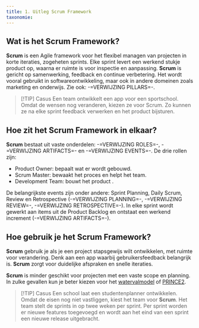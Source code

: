```yaml
---
title: 1. Uitleg Scrum Framework
taxonomie:
---
```


## Wat is het Scrum Framework?
**Scrum** is een Agile framework voor het flexibel managen van projecten in korte iteraties, zogeheten sprints. Elke sprint levert een werkend stukje product op, waarna er ruimte is voor inspectie en aanpassing. **Scrum** is gericht op samenwerking, feedback en continue verbetering. Het wordt vooral gebruikt in softwareontwikkeling, maar ook in andere domeinen zoals marketing en onderwijs. Zie ook: -=VERWIJZING PILLARS=-.

> [!TIP] Casus
> Een team ontwikkelt een app voor een sportschool. Omdat de wensen nog veranderen, kiezen ze voor Scrum. Zo kunnen ze na elke sprint feedback verwerken en het product bijsturen.

## Hoe zit het Scrum Framework in elkaar?
**Scrum** bestaat uit vaste onderdelen: -=VERWIJZING ROLES=-, -=VERWIJZING ARTIFACTS=- en -=VERWIJZING EVENTS=-.
De drie rollen zijn:
- Product Owner: bepaalt wat er wordt gebouwd.
- Scrum Master: bewaakt het proces en helpt het team.
- Development Team: bouwt het product .

De belangrijkste events zijn onder andere: Sprint Planning, Daily Scrum, Review en Retrospective (-=VERWIJZING PLANNING=-, -=VERWIJZING REVIEW=-, -=VERWIJZING RETROSPECTIVE=-). In elke sprint wordt gewerkt aan items uit de Product Backlog en ontstaat een werkend increment (-=VERWIJZING ARTIFACTS=-).

## Hoe gebruik je het Scrum Framework?
**Scrum** gebruik je als je een project stapsgewijs wilt ontwikkelen, met ruimte voor verandering. Denk aan een app waarbij gebruikersfeedback belangrijk is. **Scrum** zorgt voor duidelijke afspraken en snelle iteraties.

**Scrum** is minder geschikt voor projecten met een vaste scope en planning. In zulke gevallen kun je beter kiezen voor het [watervalmodel](https://www.toolshero.nl/informatie-technologie/watervalmethode/) of [PRINCE2](https://www.prince2.com/nl/prince2-methodology).

> [!TIP] Casus
> Een school laat een studentenplanner ontwikkelen. Omdat de eisen nog niet vastliggen, kiest het team voor **Scrum**. Het team stelt de sprints in op twee weken per sprint. Per sprint worden er nieuwe features toegevoegd en wordt aan het eind van een sprint een nieuwe release uitgebracht.

